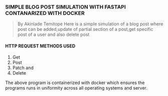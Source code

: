 ### SIMPLE BLOG POST SIMULATION WITH FASTAPI CONTANARIZED WITH DOCKER
> By Akinlade Temitope
Here is a simple simulation of a blog post where post can be added,update of partial section of a post,get specific post of a user and also delete post
#### HTTP REQUEST METHODS USED
1. Get
2. Post
3. Patch and
4. Delete

The above program is containerized with docker which ensures the programs runs in uniformity across all operating systems and server.
